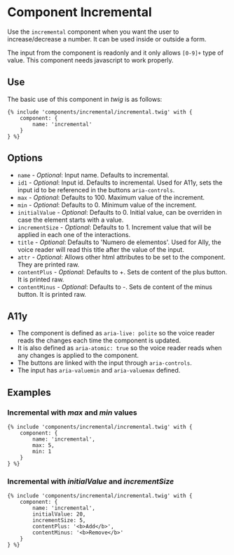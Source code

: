 # Component Incremental
Use the `incremental` component when you want the user to increase/decrease a number. It can be used inside or outside a form.

The input from the component is readonly and it only allows `[0-9]+` type of value.
This component needs javascript to work properly.

## Use
The basic use of this component in *twig* is as follows:
```twig
{% include 'components/incremental/incremental.twig' with {
    component: {
        name: 'incremental'
    }
} %}
```

## Options
+ `name` - *Optional*: Input name. Defaults to incremental.
+ `id1` - *Optional*: Input id. Defaults to incremental. Used for A11y, sets the input id to be referenced in the buttons `aria-controls`.
+ `max` - *Optional*: Defaults to 100. Maximum value of the increment.
+ `min` - *Optional*: Defaults to 0. Mínimum value of the increment.
+ `initialValue` - *Optional*: Defaults to 0. Initial value, can be overriden in case the element starts with a value.
+ `incrementSize` - *Optional*: Defaults to 1. Increment value that will be applied in each one of the interactions.
+ `title` - *Optional*: Defaults to 'Numero de elementos'. Used for Ally, the voice reader will read this title after the value of the input.
+ `attr` - *Optional*: Allows other html attributes to be set to the component. They are printed raw.
+ `contentPlus` - *Optional*: Defaults to +. Sets de content of the plus button. It is printed raw.
+ `contentMinus` - *Optional*: Defaults to -. Sets de content of the minus button. It is printed raw.

## A11y
+ The component is defined as `aria-live: polite` so the voice reader reads the changes each time the component is updated.
+ It is also defined as `aria-atomic: true` so the voice reader reads when any changes is applied to the component.
+ The buttons are linked with the input through `aria-controls`.
+ The input has `aria-valuemin` and `aria-valuemax` defined.

## Examples
### Incremental with *max* and *min* values
```twig
{% include 'components/incremental/incremental.twig' with {
    component: {
        name: 'incremental',
        max: 5,
        min: 1
    }
} %}
```

### Incremental with *initialValue* and *incrementSize*
```twig
{% include 'components/incremental/incremental.twig' with {
    component: {
        name: 'incremental',
        initialValue: 20,
        incrementSize: 5,
        contentPlus: '<b>Add</b>',
        contentMinus: '<b>Remove</b>'
    }
} %}
```
